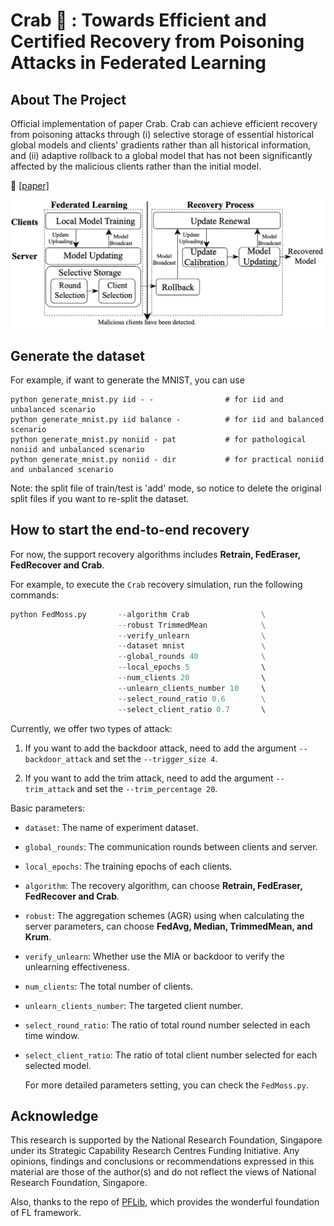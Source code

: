 # Crab 🦀️ : Towards Efficient and Certified Recovery from Poisoning Attacks in Federated Learning

## About The Project
Official implementation of paper Crab. Crab can achieve efficient recovery from poisoning attacks through (i) selective storage of essential historical global models and clients' gradients rather than all historical information, and (ii) adaptive rollback to a global model that has not been significantly affected by the malicious clients rather than the initial model. 

📃 [[paper]](https://arxiv.org/abs/2401.08216)

<center><img src="assets/workflow1.png" style="zoom: 80%;" /></center>

## Generate the dataset
For example, if want to generate the MNIST, you can use
```
python generate_mnist.py iid - -                # for iid and unbalanced scenario
python generate_mnist.py iid balance -          # for iid and balanced scenario
python generate_mnist.py noniid - pat           # for pathological noniid and unbalanced scenario   
python generate_mnist.py noniid - dir           # for practical noniid and unbalanced scenario
```
Note: the split file of train/test is 'add' mode, so notice to delete the original split files if you want to re-split the dataset.

## How to start the end-to-end recovery
For now, the support recovery algorithms includes **Retrain, FedEraser, FedRecover and Crab**. 

For example, to execute the `Crab` recovery simulation, run the following commands:
```python
python FedMoss.py       --algorithm Crab                \
                        --robust TrimmedMean            \
                        --verify_unlearn                \
                        --dataset mnist                 \
                        --global_rounds 40              \
                        --local_epochs 5                \   
                        --num_clients 20                \    
                        --unlearn_clients_number 10     \   
                        --select_round_ratio 0.6        \
                        --select_client_ratio 0.7       \  
```
Currently, we offer two types of attack: 
1. If you want to add the backdoor attack, need to add the argument `--backdoor_attack` and set the `--trigger_size 4`.

2. If you want to add the trim attack, need to add the argument `--trim_attack` and set the `--trim_percentage 20`.

Basic parameters:
- `dataset`: The name of experiment dataset.
- `global_rounds`: The communication rounds between clients and server.
- `local_epochs`: The training epochs of each clients. 
- `algorithm`: The recovery algorithm, can choose **Retrain, FedEraser, FedRecover and Crab**.  
- `robust`: The aggregation schemes (AGR) using when calculating the server parameters, can choose **FedAvg, Median, TrimmedMean, and Krum**.
- `verify_unlearn`: Whether use the MIA or backdoor to verify the unlearning effectiveness.
- `num_clients`: The total number of clients.
- `unlearn_clients_number`: The targeted client number.
- `select_round_ratio`: The ratio of total round number selected in each time window.
- `select_client_ratio`: The ratio of total client number selected for each selected model.

    For more detailed parameters setting, you can check the `FedMoss.py`.

## Acknowledge
This research is supported by the National Research Foundation, Singapore under its Strategic Capability Research Centres Funding Initiative. Any opinions, findings and conclusions or recommendations expressed in this material are those of the author(s) and do not reflect the views of National Research Foundation, Singapore.

Also, thanks to the repo of [PFLib](https://github.com/TsingZ0/PFLlib), which provides the wonderful foundation of FL framework.

